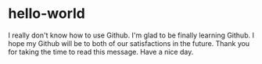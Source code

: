 # hello-world
I really don't know how to use Github. I'm glad to be finally learning Github. I hope my Github will be to both of our satisfactions in the future. Thank you for taking the time to read this message. Have a nice day.
